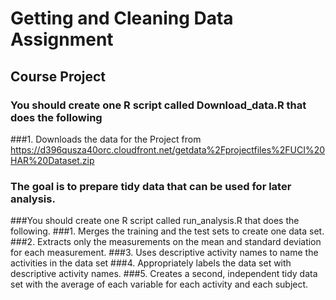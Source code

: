 # Getting and Cleaning Data Assignment

## Course Project

### You should create one R script called Download_data.R that does the following
###1.	Downloads the data for the Project from https://d396qusza40orc.cloudfront.net/getdata%2Fprojectfiles%2FUCI%20HAR%20Dataset.zip 
###   The goal is to prepare tidy data that can be used for later analysis. 

###You should create one R script called run_analysis.R that does the following.
###1.	Merges the training and the test sets to create one data set.
###2.	Extracts only the measurements on the mean and standard deviation for each measurement.
###3.	Uses descriptive activity names to name the activities in the data set
###4.	Appropriately labels the data set with descriptive activity names.
###5.	Creates a second, independent tidy data set with the average of each variable for each activity and each subject.

